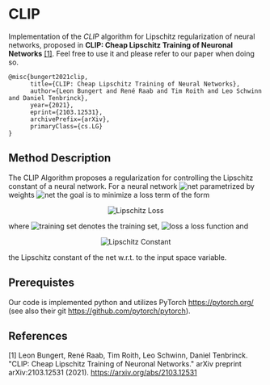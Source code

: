 # CLIP
Implementation of the *CLIP* algorithm for Lipschitz regularization of neural networks, proposed in **CLIP: Cheap Lipschitz Training of Neuronal Networks** [[1]](#1).
Feel free to use it and please refer to our paper when doing so.
```
@misc{bungert2021clip,
      title={CLIP: Cheap Lipschitz Training of Neural Networks}, 
      author={Leon Bungert and René Raab and Tim Roith and Leo Schwinn and Daniel Tenbrinck},
      year={2021},
      eprint={2103.12531},
      archivePrefix={arXiv},
      primaryClass={cs.LG}
}
```

## Method Description
The CLIP Algorithm proposes a regularization for controlling the Lipschitz constant of a neural network. For a neural network 
<img src="https://latex.codecogs.com/svg.latex?f_\theta:\mathcal{X}\rightarrow\mathcal{Y}" title="net"/> parametrized by weights 
<img src="https://latex.codecogs.com/svg.latex?\theta" title="net"/> the goal is to minimize a loss term of the form

<p align="center">
      <img src="https://latex.codecogs.com/svg.latex?\Large&space;\frac{1}{|\mathcal{T}|}\sum_{(x,y)\in\mathcal{T}}l(f_{\theta}(x),y)+\mathrm{Lip}(f_\theta)" title="Lipschitz Loss" />
</p>

where <img src="https://latex.codecogs.com/svg.latex?\mathcal{T}=\{(x_i,y_i)\}_{i=1}^N\subset\mathcal{X}\times\mathcal{Y}" title="training set"/> denotes the training set, 
<img src="https://latex.codecogs.com/svg.latex?l(\cdot,\cdot)" title="loss"/> a loss function and 
<p align="center">
      <img src="https://latex.codecogs.com/svg.latex?\Large&space;\mathrm{Lip}(f_\theta)=\sup_{x,x^\prime\in\mathcal{X}}\frac{|f_\theta(x)-f_\theta(x^\prime)|}{|x-x^\prime|}" title="Lipschitz Constant" />
</p>
the Lipschitz constant of the net w.r.t. to the input space variable.


## Prerequistes
Our code is implemented python and utilizes PyTorch https://pytorch.org/ (see also their git https://github.com/pytorch/pytorch). 

## References
<a id="1">[1]</a> Leon Bungert, René Raab, Tim Roith, Leo Schwinn, Daniel Tenbrinck. "CLIP: Cheap Lipschitz Training of Neuronal Networks." arXiv preprint arXiv:2103.12531 (2021). https://arxiv.org/abs/2103.12531


